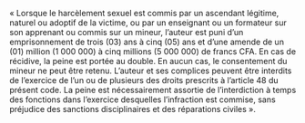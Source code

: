 « Lorsque le harcèlement sexuel est commis par un ascendant légitime, naturel ou adoptif de la victime, ou par un enseignant ou un formateur sur son apprenant ou commis sur un mineur, l’auteur est puni d’un emprisonnement de trois (03) ans à cinq (05) ans et d’une amende de un (01) million (1 000 000) à cinq millions (5 000 000) de francs CFA.
En cas de récidive, la peine est portée au double.
En aucun cas, le consentement du mineur ne peut être retenu.
L’auteur et ses complices peuvent être interdits de l’exercice de l’un ou de plusieurs des droits prescrits à l’article 48 du présent code.
La peine est nécessairement assortie de l’interdiction à temps des fonctions dans l’exercice desquelles l’infraction est commise, sans préjudice des sanctions disciplinaires et des réparations civiles ».